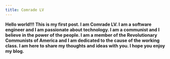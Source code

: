 ```yaml
---
title: Comrade LV
---
```


****Hello world!!! This is my first post. I am Comrade LV. I am a software engineer and I am passionate about technology. I am a communist and I believe in the power of the people. I am a member of the Revolutionary Communists of America and I am dedicated to the cause of the working class. I am here to share my thoughts and ideas with you. I hope you enjoy my blog.****


